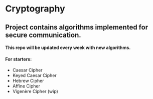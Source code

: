# Cryptography

## Project contains algorithms implemented for secure communication.

#### This repo will be updated every week with new algorithms.

#### For starters:
* Caesar Cipher
* Keyed Caesar Cipher
* Hebrew Cipher
* Affine Cipher
* Vigenère Cipher (wip)
